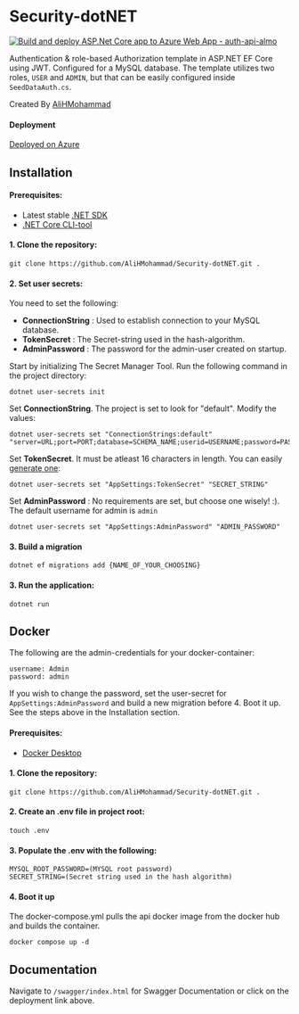 # Security-dotNET
[![Build and deploy ASP.Net Core app to Azure Web App - auth-api-almo](https://github.com/AliHMohammad/Security-dotNET/actions/workflows/master_auth-api-almo.yml/badge.svg)](https://github.com/AliHMohammad/Security-dotNET/actions/workflows/master_auth-api-almo.yml)

Authentication & role-based Authorization template in ASP.NET EF Core using JWT. Configured for a MySQL database. The template utilizes two roles, `USER` and `ADMIN`, but that can be easily configured inside `SeedDataAuth.cs`.

Created By [AliHMohammad](https://github.com/AliHMohammad)

#### Deployment
[Deployed on Azure](https://auth-api-almo.azurewebsites.net/swagger/index.html)


## Installation


#### Prerequisites:

* Latest stable [.NET SDK](https://dotnet.microsoft.com/en-us/download)
* [.NET Core CLI-tool](https://learn.microsoft.com/en-us/ef/core/cli/dotnet)

#### 1. Clone the repository:

```
git clone https://github.com/AliHMohammad/Security-dotNET.git .
```

#### 2. Set user secrets:

You need to set the following: 

* __ConnectionString__ : Used to establish connection to your MySQL database.
* __TokenSecret__ : The Secret-string used in the hash-algorithm.
* __AdminPassword__ : The password for the admin-user created on startup.

Start by initializing The Secret Manager Tool. Run the following command in the project directory:

```
dotnet user-secrets init
```

Set __ConnectionString__. The project is set to look for "default". Modify the values:

```
dotnet user-secrets set "ConnectionStrings:default" "server=URL;port=PORT;database=SCHEMA_NAME;userid=USERNAME;password=PASSWORD"
```

Set __TokenSecret__. It must be atleast 16 characters in length. You can easily [generate one](https://dev.to/tkirwa/generate-a-random-jwt-secret-key-39j4):

```
dotnet user-secrets set "AppSettings:TokenSecret" "SECRET_STRING"
```

Set __AdminPassword__ : No requirements are set, but choose one wisely! :). The default username for admin is `admin`

```
dotnet user-secrets set "AppSettings:AdminPassword" "ADMIN_PASSWORD"
```

#### 3. Build a migration

```
dotnet ef migrations add {NAME_OF_YOUR_CHOOSING}
```


#### 3. Run the application:


```
dotnet run 
```





## Docker

The following are the admin-credentials for your docker-container:

```
username: Admin
password: admin
```

If you wish to change the password, set the user-secret for `AppSettings:AdminPassword` and build a new migration before 4. Boot it up. See the steps above in the Installation section.

#### Prerequisites:

* [Docker Desktop](https://www.docker.com/products/docker-desktop/)

#### 1. Clone the repository:

```
git clone https://github.com/AliHMohammad/Security-dotNET.git .
```

#### 2. Create an .env file in project root:

```
touch .env
```

#### 3. Populate the .env with the following:

```
MYSQL_ROOT_PASSWORD=(MYSQL root password)
SECRET_STRING=(Secret string used in the hash algorithm)
```

#### 4. Boot it up

The docker-compose.yml pulls the api docker image from the docker hub and builds the container.

```
docker compose up -d
```

## Documentation

Navigate to `/swagger/index.html` for Swagger Documentation or click on the deployment link above.

